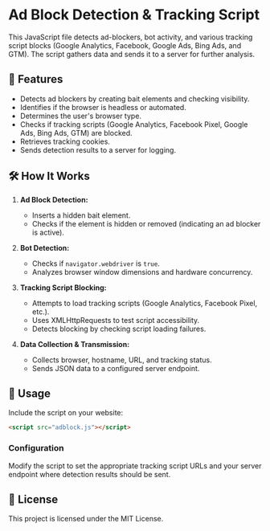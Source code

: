 # Ad Block Detection & Tracking Script

This JavaScript file detects ad-blockers, bot activity, and various tracking script blocks (Google Analytics, Facebook, Google Ads, Bing Ads, and GTM). The script gathers data and sends it to a server for further analysis.

## 🚀 Features

- Detects ad blockers by creating bait elements and checking visibility.
- Identifies if the browser is headless or automated.
- Determines the user's browser type.
- Checks if tracking scripts (Google Analytics, Facebook Pixel, Google Ads, Bing Ads, GTM) are blocked.
- Retrieves tracking cookies.
- Sends detection results to a server for logging.

## 🛠️ How It Works

1. **Ad Block Detection:**
   - Inserts a hidden bait element.
   - Checks if the element is hidden or removed (indicating an ad blocker is active).

2. **Bot Detection:**
   - Checks if `navigator.webdriver` is `true`.
   - Analyzes browser window dimensions and hardware concurrency.

3. **Tracking Script Blocking:**
   - Attempts to load tracking scripts (Google Analytics, Facebook Pixel, etc.).
   - Uses XMLHttpRequests to test script accessibility.
   - Detects blocking by checking script loading failures.

4. **Data Collection & Transmission:**
   - Collects browser, hostname, URL, and tracking status.
   - Sends JSON data to a configured server endpoint.

## 📌 Usage

Include the script on your website:

```html
<script src="adblock.js"></script>
```

### Configuration

Modify the script to set the appropriate tracking script URLs and your server endpoint where detection results should be sent.

## 📜 License
This project is licensed under the MIT License.
